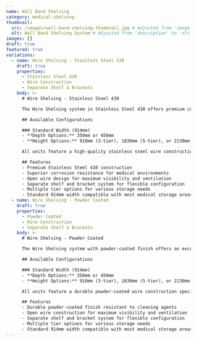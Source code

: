 ```yaml
---
name: Wall Band Shelving
category: medical-shelving
thumbnail:
  src: /images/wall-band-shelving-thumbnail.jpg # Adjusted from 'image' to 'src'
  alt: Wall Band Shelving System # Adjusted from 'description' to 'alt'
images: []
draft: true
featured: true
variations:
  - name: Wire Shelving - Stainless Steel 430
    draft: true
    properties:
      - Stainless Steel 430
      - Wire Construction
      - Separate Shelf & Brackets
    body: >-
      # Wire Shelving - Stainless Steel 430

      The Wire Shelving system in Stainless Steel 430 offers premium corrosion resistance combined with the benefits of open wire construction for maximum visibility and air circulation in demanding medical environments.

      ## Available Configurations

      ### Standard Width (914mm)
      - **Depth Options:** 350mm or 450mm
      - **Height Options:** 910mm (3-tier), 1830mm (5-tier), or 2130mm (7-tier)

      All units feature a high-quality stainless steel wire construction that meets strict medical environment requirements, with excellent resistance to cleaning agents and disinfectants. The separate shelf and bracket design allows for easy adjustment and reconfiguration.

      ## Features
      - Premium Stainless Steel 430 construction
      - Superior corrosion resistance for medical environments
      - Open wire design for maximum visibility and ventilation
      - Separate shelf and bracket system for flexible configuration
      - Multiple tier options for various storage needs
      - Standard 914mm width compatible with most medical storage areas
  - name: Wire Shelving - Powder Coated
    draft: true
    properties:
      - Powder Coated
      - Wire Construction
      - Separate Shelf & Brackets
    body: >-
      # Wire Shelving - Powder Coated

      The Wire Shelving system with powder-coated finish offers an excellent solution for medical storage with maximum visibility and air circulation. The open wire construction prevents dust accumulation while allowing easy inspection of stored items.

      ## Available Configurations

      ### Standard Width (914mm)
      - **Depth Options:** 350mm or 450mm
      - **Height Options:** 910mm (3-tier), 1830mm (5-tier), or 2130mm (7-tier)

      All units feature a durable powder-coated wire construction specifically designed for medical environments. The separate shelf and bracket design allows for easy adjustment and reconfiguration as storage needs change.

      ## Features
      - Durable powder-coated finish resistant to cleaning agents
      - Open wire construction for maximum visibility and ventilation
      - Separate shelf and bracket system for flexible configuration
      - Multiple tier options for various storage needs
      - Standard 914mm width compatible with most medical storage areas
---
```

